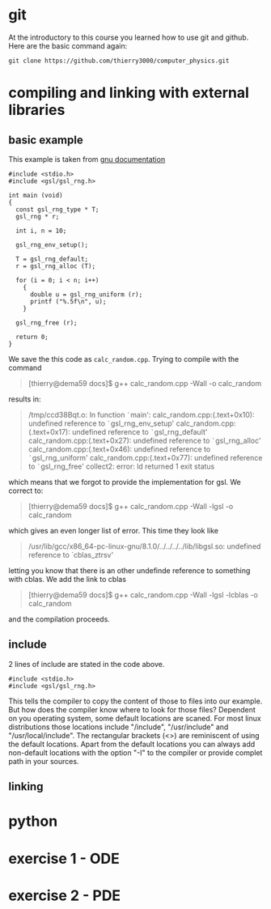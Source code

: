 # git
At the introductory to this course you learned how to use git and github.
Here are the basic command again:
```
git clone https://github.com/thierry3000/computer_physics.git
```
# compiling and linking with external libraries

## basic example
This example is taken from [gnu documentation](https://www.gnu.org/software/gsl/manual/html_node/Random-Number-Generator-Examples.html#Random-Number-Generator-Examples)


```
#include <stdio.h>
#include <gsl/gsl_rng.h>

int main (void)
{
  const gsl_rng_type * T;
  gsl_rng * r;

  int i, n = 10;

  gsl_rng_env_setup();

  T = gsl_rng_default;
  r = gsl_rng_alloc (T);

  for (i = 0; i < n; i++) 
    {
      double u = gsl_rng_uniform (r);
      printf ("%.5f\n", u);
    }

  gsl_rng_free (r);

  return 0;
}
```
We save the this code as `calc_random.cpp`. Trying to compile with the command 

>[thierry@dema59 docs]$ g++ calc_random.cpp -Wall -o calc_random

results in:

>/tmp/ccd38Bqt.o: In function `` ` ``main':
>calc_random.cpp:(.text+0x10): undefined reference to `` ` ``gsl_rng_env_setup'
>calc_random.cpp:(.text+0x17): undefined reference to `` ` ``gsl_rng_default'
>calc_random.cpp:(.text+0x27): undefined reference to `` ` ``gsl_rng_alloc'
>calc_random.cpp:(.text+0x46): undefined reference to `` ` ``gsl_rng_uniform'
>calc_random.cpp:(.text+0x77): undefined reference to `` ` ``gsl_rng_free'
>collect2: error: ld returned 1 exit status

which means that we forgot to provide the implementation for gsl. We 
correct to:

>[thierry@dema59 docs]$ g++ calc_random.cpp -Wall -lgsl -o calc_random

which gives an even longer list of error. This time they look like

> /usr/lib/gcc/x86_64-pc-linux-gnu/8.1.0/../../../../lib/libgsl.so: undefined reference to `cblas_ztrsv'

letting you know that there is an other undefinde reference to something with cblas. 
We add the link to cblas

>[thierry@dema59 docs]$ g++ calc_random.cpp -Wall -lgsl -lcblas -o calc_random

and the compilation proceeds.

## include
2 lines of include are stated in the code above.

```
#include <stdio.h>
#include <gsl/gsl_rng.h>
```
This tells the compiler to copy the content of those to files into our example. But how does the compiler know where to look for those files?
Dependent on you operating system, some default locations are scaned. For most linux distributions those locations include "/include", "/usr/include" and "/usr/local/include". The rectangular brackets (<>) are reminiscent of using the default locations. Apart from the default locations you can always add non-default locations with the option "-I" to the compiler or provide complet path in your sources. 

## linking


# python

# exercise 1 - ODE

# exercise 2 - PDE

